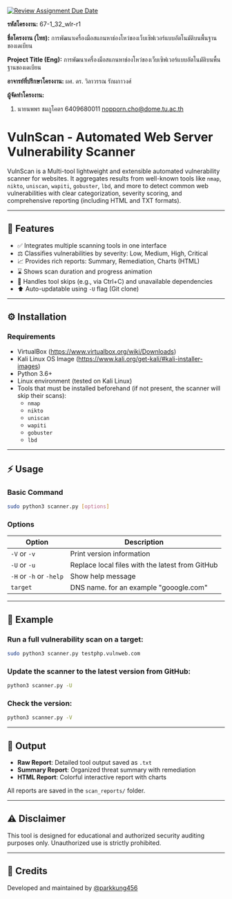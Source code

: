 [![Review Assignment Due Date](https://classroom.github.com/assets/deadline-readme-button-22041afd0340ce965d47ae6ef1cefeee28c7c493a6346c4f15d667ab976d596c.svg)](https://classroom.github.com/a/w8H8oomW)

**รหัสโครงงาน:** 67-1_32_wlr-r1

**ชื่อโครงงาน (ไทย):** การพัฒนาเครื่องมือสแกนหาช่องโหว่ของเว็บเซิฟเวอร์แบบอัตโนมัติบนพื้นฐานของเดเบียน

**Project Title (Eng):** การพัฒนาเครื่องมือสแกนหาช่องโหว่ของเว็บเซิฟเวอร์แบบอัตโนมัติบนพื้นฐานของเดเบียน

**อาจารย์ที่ปรึกษาโครงงาน:** ผศ. ดร. วิลาวรรณ รักผกาวงศ์

**ผู้จัดทำโครงงาน:** 
1. นายนพพร ชมภูโคตร  6409680011  nopporn.cho@dome.tu.ac.th
   
# VulnScan - Automated Web Server Vulnerability Scanner

VulnScan is a Multi-tool lightweight and extensible automated vulnerability scanner for websites. It aggregates results from well-known tools like `nmap`, `nikto`, `uniscan`, `wapiti`, `gobuster`, `lbd`, and more to detect common web vulnerabilities with clear categorization, severity scoring, and comprehensive reporting (including HTML and TXT formats).

---

## 📄 Features

- ✅ Integrates multiple scanning tools in one interface
- ⚖️ Classifies vulnerabilities by severity: Low, Medium, High, Critical
- 📈 Provides rich reports: Summary, Remediation, Charts (HTML)
- ⌛ Shows scan duration and progress animation
- 🚫 Handles tool skips (e.g., via Ctrl+C) and unavailable dependencies
- ⬆️ Auto-updatable using `-U` flag (Git clone)

---

## ⚙️ Installation

### Requirements
- VirtualBox (https://www.virtualbox.org/wiki/Downloads)
- Kali Linux OS Image (https://www.kali.org/get-kali/#kali-installer-images)
- Python 3.6+
- Linux environment (tested on Kali Linux)
- Tools that must be installed beforehand (if not present, the scanner will skip their scans):
  - `nmap`
  - `nikto`
  - `uniscan`
  - `wapiti`
  - `gobuster`
  - `lbd`

---

## ⚡ Usage

### Basic Command
```bash
sudo python3 scanner.py [options]
```

### Options

| Option | Description |
|--------|-------------|
| `-V` or `-v` | Print version information |
| `-U` or `-u` | Replace local files with the latest from GitHub |
| `-H` or `-h` or `-help` | Show help message |
| `target` | DNS name. for an example "gooogle.com" |

---

## 🔹 Example

### Run a full vulnerability scan on a target:
```bash
sudo python3 scanner.py testphp.vulnweb.com
```

### Update the scanner to the latest version from GitHub:
```bash
python3 scanner.py -U
```

### Check the version:
```bash
python3 scanner.py -V
```

---

## 📝 Output

- **Raw Report**: Detailed tool output saved as `.txt`
- **Summary Report**: Organized threat summary with remediation
- **HTML Report**: Colorful interactive report with charts

All reports are saved in the `scan_reports/` folder.

---

## ⚠️ Disclaimer
This tool is designed for educational and authorized security auditing purposes only. Unauthorized use is strictly prohibited.

---

## 🚀 Credits
Developed and maintained by [@parkkung456](https://github.com/parkkung456/VULNscan)


